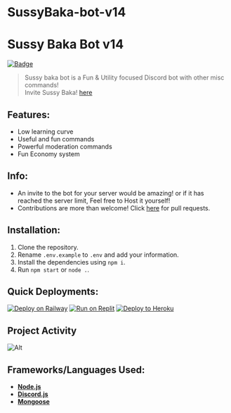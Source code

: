 # SussyBaka-bot-v14
# **Sussy Baka Bot v14**

[![Badge](assets/built-with-love.svg)](https://forthebadge.com)

> Sussy baka bot is a Fun & Utility focused Discord bot with other misc commands!
> \
> Invite Sussy Baka! [here](https://discord.com/oauth2/authorize?client_id=949114925756862544&permissions=1576252337655&scope=bot)

## **Features:**

- Low learning curve
- Useful and fun commands
- Powerful moderation commands
- Fun Economy system

## **Info:**

- An invite to the bot for your server would be amazing! or if it has reached the server limit, Feel free to Host it yourself!
- Contributions are more than welcome! Click [here](https://github.com/RedNotSus/Sussy-Baka-Bot/pulls) for pull requests.

## **Installation:**

1. Clone the repository.
2. Rename `.env.example` to `.env` and add your information.
3. Install the dependencies using `npm i`.
4. Run `npm start` or `node .`.

## **Quick Deployments:**

[![Deploy on Railway](https://raw.githubusercontent.com/BinBashBanana/deploy-buttons/master/buttons/remade/railway.svg)](https://railway.app/new/template/ITiuky?referralCode=6RKvdq)
[![Run on Replit](https://raw.githubusercontent.com/BinBashBanana/deploy-buttons/master/buttons/remade/replit.svg)](https://replit.com/github/rednotsus/sussy-baka-bot)
[![Deploy to Heroku](https://raw.githubusercontent.com/BinBashBanana/deploy-buttons/master/buttons/remade/heroku.svg)](https://heroku.com/deploy/?template=https://github.com/RedNotSus/Sussy-Baka-Bot)


## **Project Activity**
![Alt](https://repobeats.axiom.co/api/embed/a119c4dca03c8390ddd008b6a87726a67c6da335.svg "Repobeats analytics image")

## **Frameworks/Languages Used:**

- **[Node.js](https://nodejs.org/en/)**
- **[Discord.js](https://www.discord.js.org/)**
- **[Mongoose](https://mongoosejs.com)**
